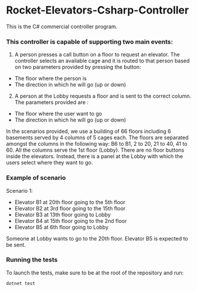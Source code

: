 # Rocket-Elevators-Csharp-Controller
This is the C# commercial controller program.

### This controller is capable of supporting two main events:

1. A person presses a call button on a floor to request an elevator. The controller selects an available cage and it is routed to that person based on two parameters provided by pressing the button:
- The floor where the person is
- The direction in which he will go (up or down)
2. A person at the Lobby requests a floor and is sent to the correct column. The parameters provided are :
- The floor where the user want to go
- The direction in which he will go (up or down)

In the scenarios provided, we use a building of 66 floors including 6 basements served by 4 columns of 5 cages each. The floors are separated amongst the columns in the following way: B6 to B1, 2 to 20, 21 to 40, 41 to 60. All the columns serve the 1st floor (Lobby). There are no floor buttons inside the elevators. Instead, there is a panel at the Lobby with which the users select where they want to go.

### Example of scenario

Scenario 1:
- Elevator B1 at 20th floor going to the 5th floor
- Elevator B2 at 3rd floor going to the 15th floor
- Elevator B3 at 13th floor going to Lobby
- Elevator B4 at 15th floor going to the 2nd floor
- Elevator B5 at 6th floor going to Lobby

Someone at Lobby wants to go to the 20th floor.
Elevator B5 is expected to be sent.


### Running the tests

To launch the tests, make sure to be at the root of the repository and run:

`dotnet test`

